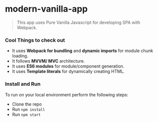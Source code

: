 # modern-vanilla-app
> This app uses Pure Vanilla Javascript for developing SPA with Webpack.

### Cool Things to check out
- It uses **Webpack for bundling** and **dynamic imports** for module chunk loading.
- It follows **MVVM/ MVC** architecture.
- It uses **ES6 modules** for module/component generation.
- It uses **Template literals** for dynamically creating HTML.

### Install and Run
To run on your local environment perform the following steps:
- Clone the repo
- Run `npm install`
- Run `npm start`
